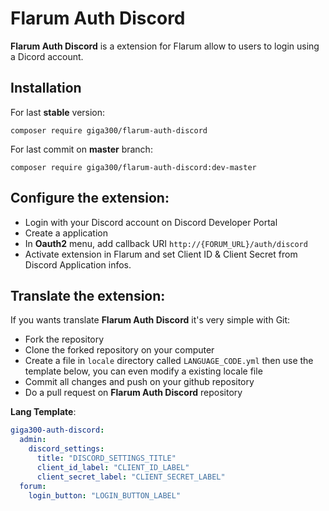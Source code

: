 # Flarum Auth Discord

**Flarum Auth Discord** is a extension for Flarum allow to users to login using a Dicord account.

## Installation

For last **stable** version:
```
composer require giga300/flarum-auth-discord
```

For last commit on **master** branch:
```
composer require giga300/flarum-auth-discord:dev-master
```

## Configure the extension:

- Login with your Discord account on Discord Developer Portal
- Create a application
- In **Oauth2** menu, add callback URI ``http://{FORUM_URL}/auth/discord``
- Activate extension in Flarum and set Client ID & Client Secret from Discord Application infos.

## Translate the extension:

If you wants translate **Flarum Auth Discord** it's very simple with Git:

- Fork the repository
- Clone the forked repository on your computer
- Create a file in ``locale`` directory called ``LANGUAGE_CODE.yml`` then use the template below, you can even modify a existing locale file
- Commit all changes and push on your github repository
- Do a pull request on **Flarum Auth Discord** repository

**Lang Template**:

```yaml
giga300-auth-discord:
  admin:
    discord_settings:
      title: "DISCORD_SETTINGS_TITLE"
      client_id_label: "CLIENT_ID_LABEL"
      client_secret_label: "CLIENT_SECRET_LABEL"
  forum:
    login_button: "LOGIN_BUTTON_LABEL"
```